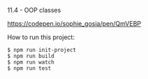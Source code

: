 11.4 - OOP classes

https://codepen.io/sophie_gosia/pen/QmVEBP

How to run this project: 

    $ npm run init-project 
    $ npm run build
    $ npm run watch
    $ npm run test 
